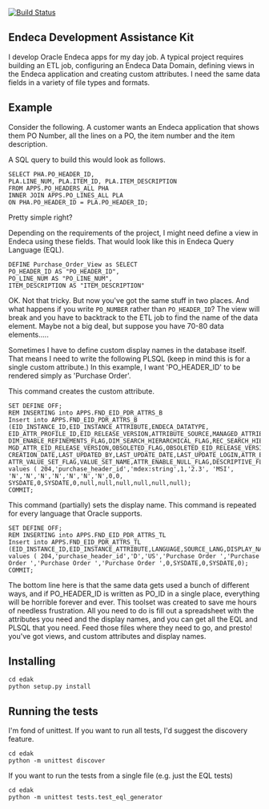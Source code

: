 [![Build Status](https://travis-ci.org/michaelkunc/endeca_development_assistance_kit.svg?branch=master)](https://travis-ci.org/michaelkunc/endeca_development_assistance_kit)

## Endeca Development Assistance Kit

I develop Oracle Endeca apps for my day job. A typical project requires building an ETL job, configuring an Endeca Data Domain, defining views in the Endeca application and creating custom attributes. I need the same data fields in a variety of file types and formats.

## Example

Consider the following. A customer wants an Endeca application that shows them PO Number, all the lines on a PO, the item number and the item description.

A SQL query to build this would look as follows.

	SELECT PHA.PO_HEADER_ID,
	PLA.LINE_NUM, PLA.ITEM_ID, PLA.ITEM_DESCRIPTION
	FROM APPS.PO_HEADERS_ALL PHA
	INNER JOIN APPS.PO_LINES_ALL PLA
	ON PHA.PO_HEADER_ID = PLA.PO_HEADER_ID;


Pretty simple right?

Depending on the requirements of the project, I might need define a view in Endeca using these fields. That would look like this in Endeca Query Language (EQL).

	DEFINE Purchase_Order_View as SELECT
	PO_HEADER_ID AS "PO_HEADER_ID",
	PO_LINE_NUM AS "PO_LINE_NUM",
	ITEM_DESCRIPTION AS "ITEM_DESCRIPTION"

OK. Not that tricky. But now you've got the same stuff in two places. And what happens if you write `PO_NUMBER` rather than `PO_HEADER_ID`? The view will break and you have to backtrack to the ETL job to find the name of the data element. Maybe not a big deal, but suppose you have 70-80 data elements.....

Sometimes I have to define custom display names in the database itself. That means I need to write the following PLSQL (keep in mind this is for a single custom attribute.) In this example, I want 'PO_HEADER_ID' to be rendered simply as 'Purchase Order'.

This command creates the custom attribute.

	SET DEFINE OFF;
	REM INSERTING into APPS.FND_EID_PDR_ATTRS_B
	Insert into APPS.FND_EID_PDR_ATTRS_B (EID_INSTANCE_ID,EID_INSTANCE_ATTRIBUTE,ENDECA_DATATYPE,
	EID_ATTR_PROFILE_ID,EID_RELEASE_VERSION,ATTRIBUTE_SOURCE,MANAGED_ATTRIBUTE_FLAG,HIERARCHICAL_MGD_ATTR_FLAG,
	DIM_ENABLE_REFINEMENTS_FLAG,DIM_SEARCH_HIERARCHICAL_FLAG,REC_SEARCH_HIERARCHICAL_FLAG,
	MGD_ATTR_EID_RELEASE_VERSION,OBSOLETED_FLAG,OBSOLETED_EID_RELEASE_VERSION,CREATED_BY,
	CREATION_DATE,LAST_UPDATED_BY,LAST_UPDATE_DATE,LAST_UPDATE_LOGIN,ATTR_ENABLE_UPDATE_FLAG,VIEW_OBJECT_ATTR_NAME,
	ATTR_VALUE_SET_FLAG,VALUE_SET_NAME,ATTR_ENABLE_NULL_FLAG,DESCRIPTIVE_FLEXFIELD_NAME)
	values ( 204,'purchase_header_id','mdex:string',1,'2.3', 'MSI', 'N','N','N','N','N','N','N',0,0, 
	SYSDATE,0,SYSDATE,0,null,null,null,null,null,null);
	COMMIT;

This command (partially) sets the display name. This command is repeated for every language that Oracle supports.

	SET DEFINE OFF;
	REM INSERTING into APPS.FND_EID_PDR_ATTRS_TL
	Insert into APPS.FND_EID_PDR_ATTRS_TL (EID_INSTANCE_ID,EID_INSTANCE_ATTRIBUTE,LANGUAGE,SOURCE_LANG,DISPLAY_NAME,ATTRIBUTE_DESC,USER_DISPLAY_NAME,USER_ATTRIBUTE_DESC,CREATED_BY,CREATION_DATE,LAST_UPDATED_BY,LAST_UPDATE_DATE,LAST_UPDATE_LOGIN)
	values ( 204,'purchase_header_id','D','US','Purchase Order ','Purchase Order ','Purchase Order ','Purchase Order ',0,SYSDATE,0,SYSDATE,0);
	COMMIT;


The bottom line here is that the same data gets used a bunch of different ways, and if PO_HEADER_ID is written as PO_ID in a single place, everything will be horrible forever and ever. This toolset was created to save me hours of needless frustration. All you need to do is fill out a spreadsheet with the attributes you need and the display names, and you can get all the EQL and PLSQL that you need. Feed those files where they need to go, and presto! you've got views, and custom attributes and display names.



## Installing

	cd edak 
	python setup.py install


## Running the tests

I'm fond of unittest. If you want to run all tests, I'd suggest the discovery feature.

	cd edak
	python -m unittest discover

If you want to run the tests from a single file (e.g. just the EQL tests)

	cd edak
	python -m unittest tests.test_eql_generator


